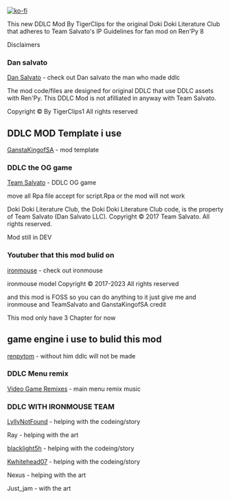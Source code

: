 [![ko-fi](https://www.ko-fi.com/img/githubbutton_sm.svg)](https://ko-fi.com/tigerclips1)

This new DDLC Mod By TigerClips for the original Doki Doki Literature Club that adheres to Team Salvato's IP Guidelines for fan mod on Ren'Py 8

Disclaimers

### Dan salvato

[Dan Salvato](https://twitter.com/dansalvato/) - check out Dan salvato the man who made ddlc

The mod code/files are designed for original DDLC  that use DDLC assets with Ren'Py. This DDLC Mod  is not afilliated in anyway with Team Salvato.

Copyright © By TigerClips1 All rights reserved

## DDLC MOD Template i use 
[GanstaKingofSA](https://github.com/GanstaKingofSA) - mod template

### DDLC the OG game ###

[Team Salvato](https://teamsalvato.itch.io/ddlc) - DDLC OG game

move all Rpa file accept for script.Rpa or the mod will not work

Doki Doki Literature Club, the Doki Doki Literature Club code, is the property of Team Salvato (Dan Salvato LLC). Copyright © 2017 Team Salvato. All rights reserved.

Mod still in DEV 

### Youtuber that this mod bulid on ###

[ironmouse](https://www.youtube.com/@IronMouseParty/videos) - check out ironmouse  


ironmouse model Copyright © 2017-2023 All rights reserved

and this mod is FOSS so you can do anything to it just give me and ironmouse and TeamSalvato and GanstaKingofSA credit

This mod only have 3 Chapter for now 

## game engine i use to bulid this mod

[renpytom](https://github.com/renpy/renpy) - without him ddlc will not be made

### DDLC Menu remix

[Video Game Remixes](https://www.youtube.com/@VideoGameRemixes) - main menu remix music

### DDLC WITH IRONMOUSE TEAM ###

[LyllyNotFound](https://github.com/LyllyNotFound) - helping with the codeing/story

Ray - helping with the art

[blacklight5h](https://github.com/blackdeath5h) - helping with the codeing/story

[Kwhitehead07](https://github.com/Kwhitehead07) - helping with the codeing/story

Nexus - helping with the art

Just_jam - with the art 